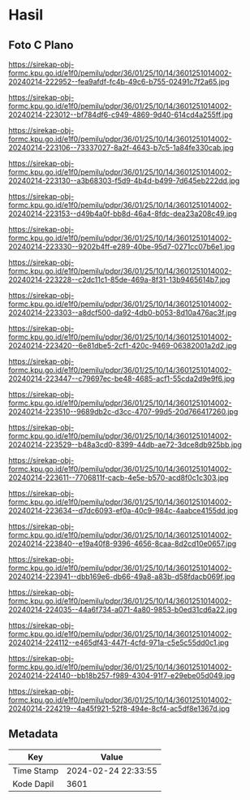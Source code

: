 # Hasil

## Foto C Plano

https://sirekap-obj-formc.kpu.go.id/e1f0/pemilu/pdpr/36/01/25/10/14/3601251014002-20240214-222952--fea9afdf-fc4b-49c6-b755-02491c7f2a65.jpg

https://sirekap-obj-formc.kpu.go.id/e1f0/pemilu/pdpr/36/01/25/10/14/3601251014002-20240214-223012--bf784df6-c949-4869-9d40-614cd4a255ff.jpg

https://sirekap-obj-formc.kpu.go.id/e1f0/pemilu/pdpr/36/01/25/10/14/3601251014002-20240214-223106--73337027-8a2f-4643-b7c5-1a84fe330cab.jpg

https://sirekap-obj-formc.kpu.go.id/e1f0/pemilu/pdpr/36/01/25/10/14/3601251014002-20240214-223130--a3b68303-f5d9-4b4d-b499-7d645eb222dd.jpg

https://sirekap-obj-formc.kpu.go.id/e1f0/pemilu/pdpr/36/01/25/10/14/3601251014002-20240214-223153--d49b4a0f-bb8d-46a4-8fdc-dea23a208c49.jpg

https://sirekap-obj-formc.kpu.go.id/e1f0/pemilu/pdpr/36/01/25/10/14/3601251014002-20240214-223330--9202b4ff-e289-40be-95d7-0271cc07b6e1.jpg

https://sirekap-obj-formc.kpu.go.id/e1f0/pemilu/pdpr/36/01/25/10/14/3601251014002-20240214-223228--c2dc11c1-85de-469a-8f31-13b9465614b7.jpg

https://sirekap-obj-formc.kpu.go.id/e1f0/pemilu/pdpr/36/01/25/10/14/3601251014002-20240214-223303--a8dcf500-da92-4db0-b053-8d10a476ac3f.jpg

https://sirekap-obj-formc.kpu.go.id/e1f0/pemilu/pdpr/36/01/25/10/14/3601251014002-20240214-223420--6e81dbe5-2cf1-420c-9469-06382001a2d2.jpg

https://sirekap-obj-formc.kpu.go.id/e1f0/pemilu/pdpr/36/01/25/10/14/3601251014002-20240214-223447--c79697ec-be48-4685-acf1-55cda2d9e9f6.jpg

https://sirekap-obj-formc.kpu.go.id/e1f0/pemilu/pdpr/36/01/25/10/14/3601251014002-20240214-223510--9689db2c-d3cc-4707-99d5-20d766417260.jpg

https://sirekap-obj-formc.kpu.go.id/e1f0/pemilu/pdpr/36/01/25/10/14/3601251014002-20240214-223529--b48a3cd0-8399-44db-ae72-3dce8db925bb.jpg

https://sirekap-obj-formc.kpu.go.id/e1f0/pemilu/pdpr/36/01/25/10/14/3601251014002-20240214-223611--7706811f-cacb-4e5e-b570-acd8f0c1c303.jpg

https://sirekap-obj-formc.kpu.go.id/e1f0/pemilu/pdpr/36/01/25/10/14/3601251014002-20240214-223634--d7dc6093-ef0a-40c9-984c-4aabce4155dd.jpg

https://sirekap-obj-formc.kpu.go.id/e1f0/pemilu/pdpr/36/01/25/10/14/3601251014002-20240214-223840--e19a40f8-9396-4656-8caa-8d2cd10e0657.jpg

https://sirekap-obj-formc.kpu.go.id/e1f0/pemilu/pdpr/36/01/25/10/14/3601251014002-20240214-223941--dbb169e6-db66-49a8-a83b-d58fdacb069f.jpg

https://sirekap-obj-formc.kpu.go.id/e1f0/pemilu/pdpr/36/01/25/10/14/3601251014002-20240214-224035--44a6f734-a071-4a80-9853-b0ed31cd6a22.jpg

https://sirekap-obj-formc.kpu.go.id/e1f0/pemilu/pdpr/36/01/25/10/14/3601251014002-20240214-224112--e465df43-447f-4cfd-971a-c5e5c55dd0c1.jpg

https://sirekap-obj-formc.kpu.go.id/e1f0/pemilu/pdpr/36/01/25/10/14/3601251014002-20240214-224140--bb18b257-f989-4304-91f7-e29ebe05d049.jpg

https://sirekap-obj-formc.kpu.go.id/e1f0/pemilu/pdpr/36/01/25/10/14/3601251014002-20240214-224219--4a45f921-52f8-494e-8cf4-ac5df8e1367d.jpg


## Metadata

| Key        | Value               |
| ---------- | ------------------- |
| Time Stamp | 2024-02-24 22:33:55 |
| Kode Dapil | 3601                |




